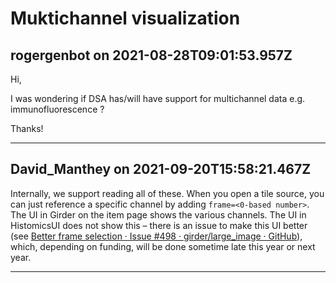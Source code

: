 # Muktichannel visualization

## rogergenbot on 2021-08-28T09:01:53.957Z

Hi,  

I was wondering if DSA has/will have support for multichannel data e.g. immunofluorescence ?  

Thanks!


---

## David_Manthey on 2021-09-20T15:58:21.467Z

Internally, we support reading all of these. When you open a tile source, you can just reference a specific channel by adding `frame=<0-based number>`. The UI in Girder on the item page shows the various channels. The UI in HistomicsUI does not show this – there is an issue to make this UI better (see [Better frame selection · Issue \#498 · girder/large\_image · GitHub](https://github.com/girder/large_image/issues/498)), which, depending on funding, will be done sometime late this year or next year.


---

